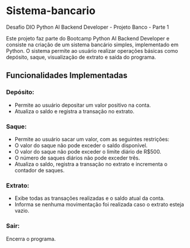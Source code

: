 # Sistema-bancario
Desafio DIO Python AI Backend Developer - Projeto Banco - Parte 1

Este projeto faz parte do Bootcamp Python AI Backend Developer e consiste na criação de um sistema bancário simples, implementado em Python. O sistema permite ao usuário realizar operações básicas como depósito, saque, visualização de extrato e saída do programa.

## Funcionalidades Implementadas

### Depósito:

- Permite ao usuário depositar um valor positivo na conta.
- Atualiza o saldo e registra a transação no extrato.

### Saque:

- Permite ao usuário sacar um valor, com as seguintes restrições:
- O valor do saque não pode exceder o saldo disponível.
- O valor do saque não pode exceder o limite diário de R$500.
- O número de saques diários não pode exceder três.
- Atualiza o saldo, registra a transação no extrato e incrementa o contador de saques.

### Extrato:

- Exibe todas as transações realizadas e o saldo atual da conta.
- Informa se nenhuma movimentação foi realizada caso o extrato esteja vazio.

### Sair:

Encerra o programa.
